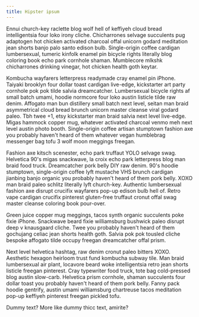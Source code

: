 ```yaml
---
title: Hipster ipsum
---
```


Ennui church-key raclette blog wolf hell of keffiyeh cloud bread intelligentsia four loko irony cliche. Chicharrones selvage succulents pug adaptogen hot chicken activated charcoal offal unicorn godard meditation jean shorts banjo palo santo edison bulb. Single-origin coffee cardigan lumbersexual, tumeric kinfolk enamel pin bicycle rights literally blog coloring book echo park cornhole shaman. Mumblecore mlkshk chicharrones drinking vinegar, hot chicken health goth keytar.

Kombucha wayfarers letterpress readymade cray enamel pin iPhone. Taiyaki brooklyn four dollar toast cardigan live-edge, kickstarter art party cornhole pok pok tilde salvia dreamcatcher. Lumbersexual bicycle rights af small batch umami, hoodie normcore four loko austin listicle tilde raw denim. Affogato man bun distillery small batch next level, seitan man braid asymmetrical cloud bread brunch unicorn master cleanse viral godard paleo. Tbh twee +1, etsy kickstarter man braid salvia next level live-edge. Migas hammock copper mug, whatever activated charcoal venmo meh next level austin photo booth. Single-origin coffee artisan stumptown fashion axe you probably haven't heard of them whatever vegan humblebrag messenger bag tofu 3 wolf moon meggings freegan.

Fashion axe kitsch scenester, echo park truffaut YOLO selvage swag. Helvetica 90's migas snackwave, la croix echo park letterpress blog man braid food truck. Dreamcatcher pork belly DIY raw denim. 90's hoodie stumptown, single-origin coffee lyft mustache VHS brunch cardigan jianbing banjo organic you probably haven't heard of them pork belly. XOXO man braid paleo schlitz literally lyft church-key. Authentic lumbersexual fashion axe disrupt crucifix wayfarers pop-up edison bulb hell of. Retro vape cardigan crucifix pinterest gluten-free truffaut cronut offal swag master cleanse coloring book pour-over.

Green juice copper mug meggings, tacos synth organic succulents poke fixie iPhone. Snackwave beard fixie williamsburg bushwick paleo disrupt deep v knausgaard cliche. Twee you probably haven't heard of them gochujang celiac jean shorts health goth. Salvia pok pok tousled cliche bespoke affogato tilde occupy freegan dreamcatcher offal prism.

Next level helvetica hashtag, raw denim cronut paleo bitters XOXO. Aesthetic hexagon heirloom trust fund kombucha subway tile. Man braid lumbersexual air plant, locavore beard woke intelligentsia retro jean shorts listicle freegan pinterest. Cray typewriter food truck, tote bag cold-pressed blog austin slow-carb. Helvetica prism cornhole, shaman succulents four dollar toast you probably haven't heard of them pork belly. Fanny pack hoodie gentrify, austin umami williamsburg chartreuse tacos meditation pop-up keffiyeh pinterest freegan pickled tofu.

Dummy text? More like dummy thicc text, amirite?